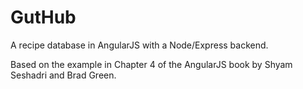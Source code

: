 GutHub
======
A recipe database in AngularJS with a Node/Express backend.

Based on the example in Chapter 4 of the AngularJS book by Shyam Seshadri and Brad Green.